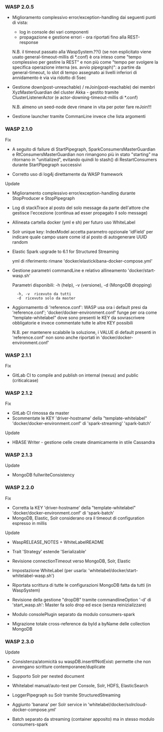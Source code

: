 ### WASP 2.0.5 ###

- Miglioramento complessivo error/exception-handling dai seguenti punti di vista:
	- log in console dei vari componenti
	- propagazione e gestione errori - ora riportati fino alla REST-response
	
	N.B. il timeout passato alla WaspSystem.??() (se non esplicitato viene usato general-timeout-millis di *.conf) è ora inteso come "tempo complessivo per gestire la REST" e non più come "tempo per svolgere la specifica operazione interna (es. avvio pipegraph)": a partire da general-timeout, lo slot di tempo assegnato ai livelli inferiori di annidamento è via via ridotto di 5sec

- Gestione down(post-unreachable) / reJoin(post-reachable) dei membri XyzMasterGuardian del cluster Akka - gestito tramite ClusterListenerActor (e actor-downing-timeout-millis di *.conf)
	
	N.B. almeno un seed-node deve rimane in vita per poter fare reJoin!!!

- Gestione launcher tramite CommanLine invece che lista argomenti


### WASP 2.1.0 ###

Fix
- A seguito di failure di StartPipegraph, SparkConsumersMasterGuardian e RtConsumersMasterGuardian non rimangono più in stato "starting" ma ritornano in "unitialized", evitando quindi lo stash() di RestartConsumers durante StartPipegraph successivi

- Corretto uso di log4j direttamente da WASP framework

Update
- Miglioramento complessivo error/exception-handling durante StopProducer e StopPipegraph

- Log di stackTrace al posto del solo message da parte dell'attore che gestisce l'eccezione (continua ad esser propagato il solo message)

- Allineata cartella docker (yml e sh) per futuro uso WhiteLabel

- Solr unique key: IndexModel accetta parametro opzionale 'idField' per indicare quale campo usare come id al posto di autogenerare UUID random

- Elastic Spark upgrade to 6.1 for Structured Streaming

	yml di riferimento rimane 'docker/elastickibana-docker-compose.yml'

- Gestione parametri commandLine e relativo allineamento 'docker/start-wasp.sh'
	
	Parametri disponibili: -h (help), -v (versione), -d (MongoDB dropping)
		
		-h, -v	ricevuto da tutti
		-d	ricevuto solo da master

- Aggiornamento di 'reference.conf': WASP usa ora i default presi da 'reference.conf'; 'docker/docker-environment.conf' funge per ora come "template-whitelabel" dove sono presenti le KEY da sovrascrivere obbligatorie e invece commentate tutte le altre KEY possibili
	
	N.B. per mantenere scalabile la soluzione, i VALUE di default presenti in 'reference.conf' non sono anche riportati in 'docker/docker-environment.conf'


### WASP 2.1.1 ###
Fix
- GitLab CI to compile and publish on internal (nexus) and public (criticalcase)


### WASP 2.1.2 ###
Fix
- GitLab CI rimossa da master
- Scommentate le KEY 'driver-hostname' della "template-whitelabel" 'docker/docker-environment.conf' di 'spark-streaming' 'spark-batch'

Update
- HBASE Writer - gestione celle create dinamicamente in stile Cassandra


### WASP 2.1.3 ###
Update
- MongoDB fullwriteConsistency


### WASP 2.2.0 ###
Fix
- Corretta la KEY 'driver-hostname' della "template-whitelabel" 'docker/docker-environment.conf' di 'spark-batch'
- MongoDB, Elastic, Solr considerano ora il timeout di configuration espresso in millis

Update
- WaspRELEASE_NOTES + WhiteLabelREADME

- Trait 'Strategy' estende 'Serializable'

- Revisione connectionTimeout verso MongoDB, Solr, Elastic

- Impostazione WhiteLabel (per usarla: 'whitelabel/docker/start-whitelabel-wasp.sh')

- Riportata scrittura di tutte le configurazioni MongoDB fatta da tutti (in WaspSystem)

- Revisione della gestione "dropDB" tramite commandlineOption '-d' di 'start_wasp.sh': Master fa solo drop ed esce (senza reinizializzare)

- Modulo consolePlugin separato da modulo consumers-spark

- Migrazione totale cross-reference da byId a byName delle collection MongoDB


### WASP 2.3.0 ###
Update
- Consistenza/atomicità su waspDB.insertIfNotExist: permette che non avvengano scritture contemporanee/duplicate

- Supporto Solr per nested document

- Whitelabel manual/auto-test per Console, Solr, HDFS, ElasticSearch

- LoggerPipegraph su Solr tramite StructuredStreaming 

- Aggiunto 'banana' per Solr service in 'whitelabel/docker/solrcloud-docker-compose.yml'

- Batch separato da streaming (container apposito) ma in stesso modulo consumers-spark